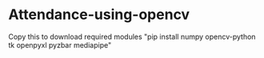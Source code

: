 # Attendance-using-opencv

 Copy this to download required modules "pip install numpy opencv-python tk openpyxl pyzbar mediapipe"
